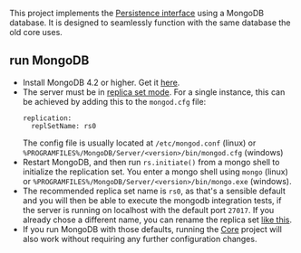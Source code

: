 ﻿This project implements the [Persistence interface](../Persistence) using a MongoDB database.
It is designed to seamlessly function with the same database the old core uses.

## run MongoDB

- Install MongoDB 4.2 or higher. Get it [here](https://www.mongodb.com/download-center/community).
- The server must be in [replica set mode](https://docs.mongodb.com/manual/tutorial/convert-standalone-to-replica-set/).
  For a single instance, this can be achieved by adding this to the `mongod.cfg` file:
  ```
  replication:
    replSetName: rs0
  ```
  The config file is usually located at `/etc/mongod.conf` (linux) or `%PROGRAMFILES%/MongoDB/Server/<version>/bin/mongod.cfg` (windows)
- Restart MongoDB, and then run `rs.initiate()` from a mongo shell to initialize the replication set. You enter a mongo shell using `mongo` (linux) or `%PROGRAMFILES%/MongoDB/Server/<version>/bin/mongo.exe` (windows).
- The recommended replica set name is `rs0`, as that's a sensible default
  and you will then be able to execute the mongodb integration tests,
  if the server is running on localhost with the default port `27017`.
  If you already chose a different name, you can rename the replica set [like this](https://stackoverflow.com/a/33400608/3688648).
- If you run MongoDB with those defaults, running the [Core](../Core)
  project will also work without requiring any further configuration changes.
